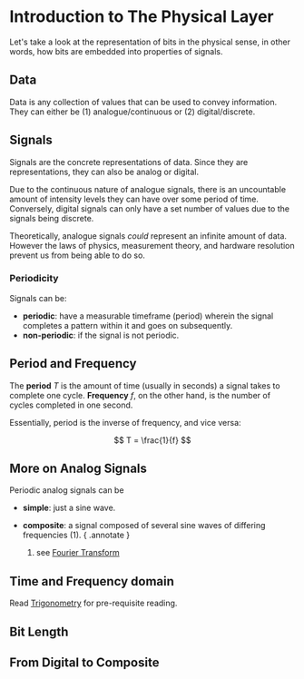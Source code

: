 # Introduction to The Physical Layer
Let's take a look at the representation of bits in the physical sense,
in other words, how bits are embedded into properties of signals.

## Data
Data is any collection of values that can be used to convey information.
They can either be (1) analogue/continuous or (2) digital/discrete.

## Signals
Signals are the concrete representations of data.
Since they are representations, they can also be analog or digital.

Due to the continuous nature of analogue signals,
there is an uncountable amount of intensity
levels they can have over some period of time.
Conversely, digital signals can only have a set number of values
due to the signals being discrete.

Theoretically, analogue signals *could* represent an infinite
amount of data.
However the laws of physics, measurement theory, and hardware resolution
prevent us from being able to do so. 

### Periodicity
Signals can be:

* **periodic**: have a measurable timeframe (period) 
                wherein the signal completes a pattern
                within it and goes on subsequently.
* **non-periodic**: if the signal is not periodic. 

## Period and Frequency
The **period** $T$ is the amount of time (usually in seconds)
a signal takes to complete one cycle.
**Frequency** $f$, on the other hand, is the number of cycles
completed in one second.

Essentially, period is the inverse of frequency, and vice versa:

$$
T = \frac{1}{f}
$$

## More on Analog Signals
Periodic analog signals can be

* **simple**: just a sine wave.
* **composite**: a signal composed of several sine waves of differing frequencies (1). 
    { .annotate } 

    1. see [Fourier Transform](https://simple.wikipedia.org/wiki/Fourier_transform)

## Time and Frequency domain

Read [Trigonometry](appendix.md/#trigonometry) for pre-requisite reading.

## Bit Length

## From Digital to Composite

